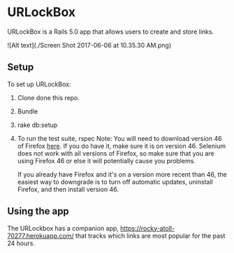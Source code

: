# URLockBox
URLockBox is a Rails 5.0 app that allows users to create and store links.

![Alt text](./Screen Shot 2017-06-06 at 10.35.30 AM.png)

## Setup

To set up URLockBox:

1. Clone done this repo.
2. Bundle
3. rake db:setup
4. To run the test suite, rspec
    Note: You will need to download version 46 of Firefox [here](https://www.softexia.com/windows/web-browsers/firefox-46). If you do have it, make sure it is on version 46. Selenium does not work with all versions of Firefox, so make sure that you are using Firefox 46 or else it will potentially cause you problems.

    If you already have Firefox and it's on a version more recent than 46, the easiest way to downgrade is to turn off automatic updates, uninstall Firefox, and then install version 46.

## Using the app



The URLockbox has a companion app, https://rocky-atoll-70277.herokuapp.com/ that tracks
which links are most popular for the past 24 hours.
